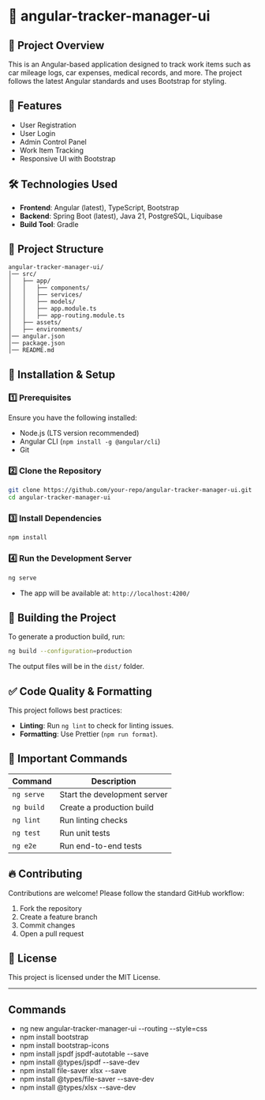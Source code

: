 # 📌 angular-tracker-manager-ui

## 📌 Project Overview
This is an Angular-based application designed to track work items such as car mileage logs, car expenses, medical records, and more. The project follows the latest Angular standards and uses Bootstrap for styling.

## 🚀 Features
- User Registration
- User Login
- Admin Control Panel
- Work Item Tracking
- Responsive UI with Bootstrap

## 🛠️ Technologies Used
- **Frontend**: Angular (latest), TypeScript, Bootstrap
- **Backend**: Spring Boot (latest), Java 21, PostgreSQL, Liquibase
- **Build Tool**: Gradle

## 📂 Project Structure
```
angular-tracker-manager-ui/
│── src/
│   ├── app/
│   │   ├── components/
│   │   ├── services/
│   │   ├── models/
│   │   ├── app.module.ts
│   │   ├── app-routing.module.ts
│   ├── assets/
│   ├── environments/
│── angular.json
│── package.json
│── README.md
```

## 🔧 Installation & Setup
### 1️⃣ Prerequisites
Ensure you have the following installed:
- Node.js (LTS version recommended)
- Angular CLI (`npm install -g @angular/cli`)
- Git

### 2️⃣ Clone the Repository
```sh
git clone https://github.com/your-repo/angular-tracker-manager-ui.git
cd angular-tracker-manager-ui
```

### 3️⃣ Install Dependencies
```sh
npm install
```

### 4️⃣ Run the Development Server
```sh
ng serve
```
- The app will be available at: `http://localhost:4200/`

## 🚀 Building the Project
To generate a production build, run:
```sh
ng build --configuration=production
```
The output files will be in the `dist/` folder.

## ✅ Code Quality & Formatting
This project follows best practices:
- **Linting**: Run `ng lint` to check for linting issues.
- **Formatting**: Use Prettier (`npm run format`).

## 🔗 Important Commands
| Command                 | Description                            |
|-------------------------|----------------------------------------|
| `ng serve`             | Start the development server           |
| `ng build`             | Create a production build              |
| `ng lint`              | Run linting checks                     |
| `ng test`              | Run unit tests                         |
| `ng e2e`               | Run end-to-end tests                   |

## 🔥 Contributing
Contributions are welcome! Please follow the standard GitHub workflow:
1. Fork the repository
2. Create a feature branch
3. Commit changes
4. Open a pull request

## 📜 License
This project is licensed under the MIT License.

----

## Commands

-	ng new angular-tracker-manager-ui --routing --style=css
-	npm install bootstrap
-	npm install bootstrap-icons
-   npm install jspdf jspdf-autotable --save
-   npm install @types/jspdf --save-dev
-   npm install file-saver xlsx --save
-   npm install @types/file-saver --save-dev
-   npm install @types/xlsx --save-dev
